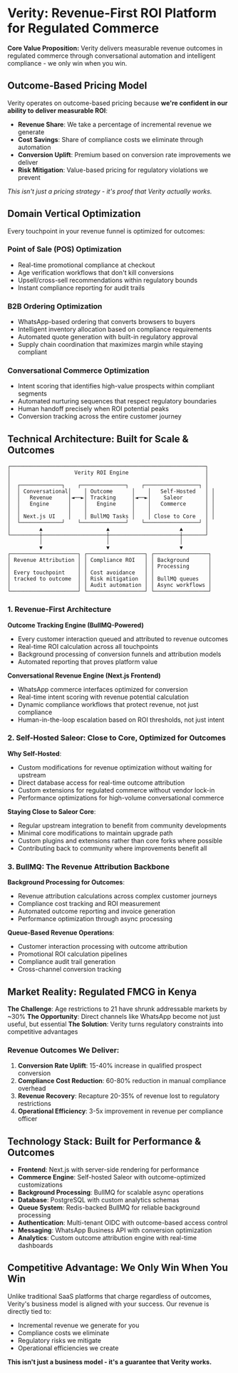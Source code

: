 # Verity: Revenue-First ROI Platform for Regulated Commerce

**Core Value Proposition:** Verity delivers measurable revenue outcomes in regulated commerce through conversational automation and intelligent compliance - we only win when you win.

## Outcome-Based Pricing Model

Verity operates on outcome-based pricing because **we're confident in our ability to deliver measurable ROI**:
- **Revenue Share**: We take a percentage of incremental revenue we generate
- **Cost Savings**: Share of compliance costs we eliminate through automation  
- **Conversion Uplift**: Premium based on conversion rate improvements we deliver
- **Risk Mitigation**: Value-based pricing for regulatory violations we prevent

*This isn't just a pricing strategy - it's proof that Verity actually works.*

## Domain Vertical Optimization

Every touchpoint in your revenue funnel is optimized for outcomes:

### Point of Sale (POS) Optimization
- Real-time promotional compliance at checkout
- Age verification workflows that don't kill conversions  
- Upsell/cross-sell recommendations within regulatory bounds
- Instant compliance reporting for audit trails

### B2B Ordering Optimization  
- WhatsApp-based ordering that converts browsers to buyers
- Intelligent inventory allocation based on compliance requirements
- Automated quote generation with built-in regulatory approval
- Supply chain coordination that maximizes margin while staying compliant

### Conversational Commerce Optimization
- Intent scoring that identifies high-value prospects within compliant segments
- Automated nurturing sequences that respect regulatory boundaries
- Human handoff precisely when ROI potential peaks
- Conversion tracking across the entire customer journey

## Technical Architecture: Built for Scale & Outcomes

```
┌─────────────────────────────────────────────────────────────┐
│                    Verity ROI Engine                        │
│                                                             │
│  ┌─────────────┐    ┌──────────────┐    ┌─────────────────┐ │
│  │ Conversational│    │ Outcome      │    │   Self-Hosted   │ │
│  │   Revenue     │◄──►│ Tracking     │◄──►│    Saleor       │ │
│  │   Engine      │    │   Engine     │    │   Commerce      │ │
│  │               │    │              │    │                 │ │
│  │ Next.js UI    │    │ BullMQ Tasks │    │ Close to Core   │ │
│  └─────────────┘    └──────────────┘    └─────────────────┘ │
│         ▲                    ▲                      ▲       │
└─────────┼────────────────────┼──────────────────────┼───────┘
          │                    │                      │
          ▼                    ▼                      ▼
┌─────────────────────┐ ┌──────────────────┐ ┌─────────────────┐
│ Revenue Attribution │ │ Compliance ROI   │ │ Background      │
│                     │ │                  │ │ Processing      │
│ Every touchpoint    │ │ Cost avoidance   │ │                 │
│ tracked to outcome  │ │ Risk mitigation  │ │ BullMQ queues   │
│                     │ │ Audit automation │ │ Async workflows │
└─────────────────────┘ └──────────────────┘ └─────────────────┘
```

### 1. Revenue-First Architecture

**Outcome Tracking Engine (BullMQ-Powered)**
- Every customer interaction queued and attributed to revenue outcomes
- Real-time ROI calculation across all touchpoints
- Background processing of conversion funnels and attribution models
- Automated reporting that proves platform value

**Conversational Revenue Engine (Next.js Frontend)**
- WhatsApp commerce interfaces optimized for conversion
- Real-time intent scoring with revenue potential calculation
- Dynamic compliance workflows that protect revenue, not just compliance
- Human-in-the-loop escalation based on ROI thresholds, not just intent

### 2. Self-Hosted Saleor: Close to Core, Optimized for Outcomes

**Why Self-Hosted**: 
- Custom modifications for revenue optimization without waiting for upstream
- Direct database access for real-time outcome attribution  
- Custom extensions for regulated commerce without vendor lock-in
- Performance optimizations for high-volume conversational commerce

**Staying Close to Saleor Core**:
- Regular upstream integration to benefit from community developments
- Minimal core modifications to maintain upgrade path
- Custom plugins and extensions rather than core forks where possible
- Contributing back to community where improvements benefit all

### 3. BullMQ: The Revenue Attribution Backbone

**Background Processing for Outcomes**:
- Revenue attribution calculations across complex customer journeys
- Compliance cost tracking and ROI measurement
- Automated outcome reporting and invoice generation
- Performance optimization through async processing

**Queue-Based Revenue Operations**:
- Customer interaction processing with outcome attribution
- Promotional ROI calculation pipelines
- Compliance audit trail generation
- Cross-channel conversion tracking

## Market Reality: Regulated FMCG in Kenya

**The Challenge**: Age restrictions to 21 have shrunk addressable markets by ~30%
**The Opportunity**: Direct channels like WhatsApp become not just useful, but essential
**The Solution**: Verity turns regulatory constraints into competitive advantages

### Revenue Outcomes We Deliver:

1. **Conversion Rate Uplift**: 15-40% increase in qualified prospect conversion
2. **Compliance Cost Reduction**: 60-80% reduction in manual compliance overhead  
3. **Revenue Recovery**: Recapture 20-35% of revenue lost to regulatory restrictions
4. **Operational Efficiency**: 3-5x improvement in revenue per compliance officer

## Technology Stack: Built for Performance & Outcomes

- **Frontend**: Next.js with server-side rendering for performance
- **Commerce Engine**: Self-hosted Saleor with outcome-optimized customizations
- **Background Processing**: BullMQ for scalable async operations
- **Database**: PostgreSQL with custom analytics schemas
- **Queue System**: Redis-backed BullMQ for reliable background processing  
- **Authentication**: Multi-tenant OIDC with outcome-based access control
- **Messaging**: WhatsApp Business API with conversion optimization
- **Analytics**: Custom outcome attribution engine with real-time dashboards

## Competitive Advantage: We Only Win When You Win

Unlike traditional SaaS platforms that charge regardless of outcomes, Verity's business model is aligned with your success. Our revenue is directly tied to:
- Incremental revenue we generate for you
- Compliance costs we eliminate
- Regulatory risks we mitigate  
- Operational efficiencies we create

**This isn't just a business model - it's a guarantee that Verity works.**
